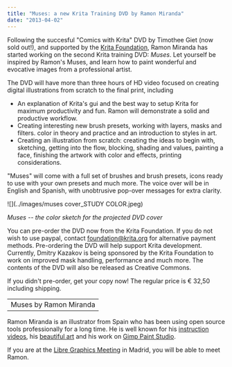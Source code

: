 ```yaml
---
title: "Muses: a new Krita Training DVD by Ramon Miranda"
date: "2013-04-02"
---
```


Following the succesful "Comics with Krita" DVD by Timothee Giet (now sold out!), and supported by the [Krita Foundation](http://krita.org/foundation), Ramon Miranda has started working on the second Krita training DVD: _Muses_. Let yourself be inspired by Ramon's Muses, and learn how to paint wonderful and evocative images from a professional artist.

The DVD will have more than three hours of HD video focused on creating digital illustrations from scratch to the final print, including

- An explanation of Krita's gui and the best way to setup Krita for maximum productivity and fun. Ramon will demonstrate a solid and productive workflow.
- Creating interesting new brush presets, working with layers, masks and filters. color in theory and practice and an introduction to styles in art.
- Creating an illustration from scratch: creating the ideas to begin with, sketching, getting into the flow, blocking, shading and values, painting a face, finishing the artwork with color and effects, printing considerations.

"Muses" will come with a full set of brushes and brush presets, icons ready to use with your own presets and much more. The voice over will be in English and Spanish, with unobtrusive pop-over messages for extra clarity.

![](../images/muses cover_STUDY COLOR.jpeg)

_Muses -- the color sketch for the projected DVD cover_

You can pre-order the DVD now from the Krita Foundation. If you do not wish to use paypal, contact foundation@krita.org for alternative payment methods. Pre-ordering the DVD will help support Krita development. Currently, Dmitry Kazakov is being sponsored by the Krita Foundation to work on improved mask handling, performance and much more. The contents of the DVD will also be released as Creative Commons.

If you didn't pre-order, get your copy now! The regular price is € 32,50 including shipping.

<table><tbody><tr><td>Muses by Ramon Miranda</td></tr></tbody></table>

Ramon Miranda is an illustrator from Spain who has been using open source tools professionally for a long time. He is well known for his [instruction videos](http://www.youtube.com/user/TheShockito?feature=mhee), his [beautiful art](http://theshock.deviantart.com/) and his work on [Gimp Paint Studio](http://www.ramonmiranda.com/p/gps.html).

If you are at the [Libre Graphics Meeting](http://libregraphicsmeeting.org) in Madrid, you will be able to meet Ramon.
